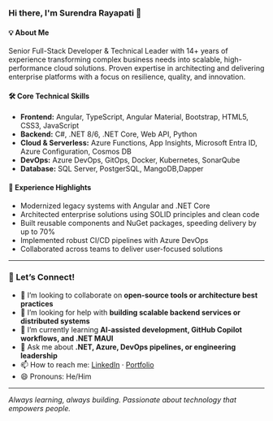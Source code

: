 ### Hi there, I'm Surendra Rayapati 👋

#### 💡 About Me
Senior Full-Stack Developer & Technical Leader with 14+ years of experience transforming complex business needs into scalable, high-performance cloud solutions. Proven expertise in architecting and delivering enterprise platforms with a focus on resilience, quality, and innovation.

#### 🛠️ Core Technical Skills
- **Frontend:** Angular, TypeScript, Angular Material, Bootstrap, HTML5, CSS3, JavaScript  
- **Backend:** C#, .NET 8/6, .NET Core, Web API, Python
- **Cloud & Serverless:** Azure Functions, App Insights, Microsoft Entra ID, Azure Configuration, Cosmos DB  
- **DevOps:** Azure DevOps, GitOps, Docker, Kubernetes, SonarQube  
- **Database:** SQL Server, PostgerSQL, MangoDB,Dapper

#### 🚀 Experience Highlights
- Modernized legacy systems with Angular and .NET Core  
- Architected enterprise solutions using SOLID principles and clean code  
- Built reusable components and NuGet packages, speeding delivery by up to 70%  
- Implemented robust CI/CD pipelines with Azure DevOps  
- Collaborated across teams to deliver user-focused solutions  

---

### 🤝 Let’s Connect!

- 👯 I’m looking to collaborate on **open-source tools or architecture best practices**
- 🤔 I’m looking for help with **building scalable backend services or distributed systems**
- 🌱 I’m currently learning **AI-assisted development, GitHub Copilot workflows, and .NET MAUI**
- 💬 Ask me about **.NET, Azure, DevOps pipelines, or engineering leadership**
- 📫 How to reach me: [LinkedIn](https://linkedin.com/in/surendra-rayapati) · [Portfolio](https://surendrar.github.io/)  
- 😄 Pronouns: He/Him

---

_Always learning, always building. Passionate about technology that empowers people._
